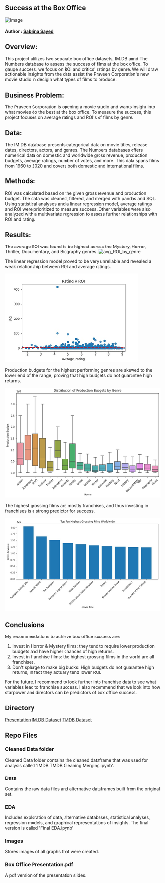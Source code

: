 ## Success at the Box Office

![Image](https://miro.medium.com/v2/resize:fit:1400/format:webp/1*tsVGulrdsTO9IVjzjEmIhQ.jpeg)

#### Author : [Sabrina Sayed](https://github.com/sabrinasayed99)

## Overview:

This project utilizes two separate box office datasets, IM.DB annd The Numbers database to assess the success of films at the box office. To gauge success, we focus on ROI and critics' ratings by genre. We will draw actionable insights from the data assist the Praveen Corporation's new movie studio in decigin what types of films to produce.

## Business Problem:
The Praveen Corporation is opening a movie studio and wants insight into what movies do the best at the box office. To measure the success, this project focuses on average ratings and ROI's of films by genre.

## Data:
 The IM.DB database presents categorical data on movie titles, release dates, directors, actors, and genres. The Numbers databases offers numerical data on domestic and worldwide gross revenue, production budgets, average ratings, number of votes, and more. This data spans films from 1960 to 2020 and covers both domestic and international films.

## Methods:
ROI was calculated based on the given gross revenue and production budget. The data was cleaned, filtered, and merged with pandas and SQL. Using statistical analyses and a linear regression model, average ratings and ROI were prioritized to measure success. Other variables were also analyzed with a multivariate regression to assess further relationships with ROI and rating.

 ## Results:
 The average ROI was found to be highest across the Mystery, Horror, Thriller, Documentary, and Biography genres. 
 ![avg_ROI_by_genre](https://github.com/user-attachments/assets/0948e218-5f5d-4571-965f-3e9805627a20)
 
 The linear regression model proved to be very unreliable and revealed a weak relationship between ROI and average ratings. 

 ![Image](images/rating_ROI_model.jpg)
 
 Production budgets for the highest performing genres are skewed to the lower end of the range, proving that high budgets do not guarantee high returns. 

 ![Image](images/distribution_budget.png)
 
 The highest grossing films are mostly franchises, and thus investing in franchises is a strong predictor for success.

 ![Image](images/highest_grossing_films.jpg)

## Conclusions
My recommendations to achieve box office success are:
1. Invest in Horror & Mystery films: they tend to require lower production budgets and have higher chances of high returns.
2. Invest in franchise films: the highest grossing films in the world are all franchises.
4. Don't splurge to make big bucks: High budgets do not guarantee high returns, in fact they actually tend lower ROI. 

For the future, I recommend to look further into franchise data to see what variables lead to franchise success. I also recommend that we look into how starpower and directors can be predictors of box office success.

## Directory
[Presentation](https://www.canva.com/design/DAGSdLgdpUM/n7Qj7fD4kZpuT_7FptVAuQ/edit?utm_content=DAGSdLgdpUM&utm_campaign=designshare&utm_medium=link2&utm_source=sharebutton)
[IM.DB Dataset](https://www.imdb.com/)
[TMDB Dataset](https://www.themoviedb.org/)

## Repo Files

### Cleaned Data folder
Cleaned Data folder contains the cleaned dataframe that was used for analysis called 'IMDB TMDB Cleaning Merging.ipynb'.
### Data
Contains the raw data files  and alternative dataframes built from the original set.
### EDA
Includes exploration of data, alternative databases, statistical analyses, regression models, and graphical representations of insights. The final version is called 'Final EDA.ipynb'
### Images
Stores images of all graphs that were created.
### Box Office Presentation.pdf
A pdf version of the presentation slides.
